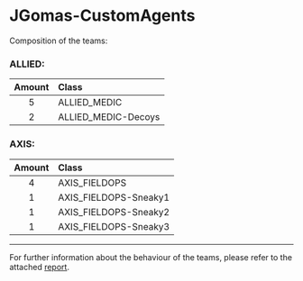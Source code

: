 
# JGomas-CustomAgents

Composition of the teams:

### ALLIED:
  | Amount | Class |
  | :---: | :--- |
  | 5 | ALLIED_MEDIC        |
  | 2 | ALLIED_MEDIC-Decoys |

### AXIS:
  | Amount | Class |
  | :---: | :--- |
  | 4 | AXIS_FIELDOPS |
  | 1 | AXIS_FIELDOPS-Sneaky1 |
  | 1 | AXIS_FIELDOPS-Sneaky2 |
  | 1 | AXIS_FIELDOPS-Sneaky3 |

----

For further information about the behaviour of the teams, please refer to the attached [report](docs/Report.pdf).
